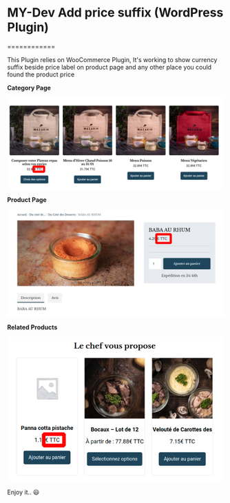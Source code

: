 # MY-Dev Add price suffix (WordPress Plugin)
============

This Plugin relies on WooCommerce Plugin, It's working to show currency suffix beside price label on product page and any other place you could found the product price

**Category Page**

![Add price suffix to WooCommerce plugin in category page](https://github.com/mhmdyoussef/images/blob/main/my-dev-add-price-suffix/1.png?raw=true)


**Product Page**

![Add price suffix to WooCommerce plugin in product page](https://github.com/mhmdyoussef/images/blob/main/my-dev-add-price-suffix/2.png?raw=true)

**Related Products**

![Add price suffix to WooCommerce plugin in related product](https://github.com/mhmdyoussef/images/blob/main/my-dev-add-price-suffix/3.png?raw=true)

Enjoy it.. :smiley: